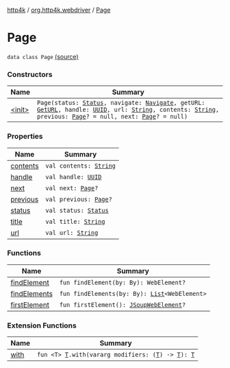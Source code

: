[http4k](../../index.md) / [org.http4k.webdriver](../index.md) / [Page](./index.md)

# Page

`data class Page` [(source)](https://github.com/http4k/http4k/blob/master/http4k-testing-webdriver/src/main/kotlin/org/http4k/webdriver/Page.kt#L9)

### Constructors

| Name | Summary |
|---|---|
| [&lt;init&gt;](-init-.md) | `Page(status: `[`Status`](../../org.http4k.core/-status/index.md)`, navigate: `[`Navigate`](../-navigate.md)`, getURL: `[`GetURL`](../-get-u-r-l.md)`, handle: `[`UUID`](https://docs.oracle.com/javase/6/docs/api/java/util/UUID.html)`, url: `[`String`](https://kotlinlang.org/api/latest/jvm/stdlib/kotlin/-string/index.html)`, contents: `[`String`](https://kotlinlang.org/api/latest/jvm/stdlib/kotlin/-string/index.html)`, previous: `[`Page`](./index.md)`? = null, next: `[`Page`](./index.md)`? = null)` |

### Properties

| Name | Summary |
|---|---|
| [contents](contents.md) | `val contents: `[`String`](https://kotlinlang.org/api/latest/jvm/stdlib/kotlin/-string/index.html) |
| [handle](handle.md) | `val handle: `[`UUID`](https://docs.oracle.com/javase/6/docs/api/java/util/UUID.html) |
| [next](next.md) | `val next: `[`Page`](./index.md)`?` |
| [previous](previous.md) | `val previous: `[`Page`](./index.md)`?` |
| [status](status.md) | `val status: `[`Status`](../../org.http4k.core/-status/index.md) |
| [title](title.md) | `val title: `[`String`](https://kotlinlang.org/api/latest/jvm/stdlib/kotlin/-string/index.html) |
| [url](url.md) | `val url: `[`String`](https://kotlinlang.org/api/latest/jvm/stdlib/kotlin/-string/index.html) |

### Functions

| Name | Summary |
|---|---|
| [findElement](find-element.md) | `fun findElement(by: By): WebElement?` |
| [findElements](find-elements.md) | `fun findElements(by: By): `[`List`](https://kotlinlang.org/api/latest/jvm/stdlib/kotlin.collections/-list/index.html)`<WebElement>` |
| [firstElement](first-element.md) | `fun firstElement(): `[`JSoupWebElement`](../-j-soup-web-element/index.md)`?` |

### Extension Functions

| Name | Summary |
|---|---|
| [with](../../org.http4k.core/with.md) | `fun <T> `[`T`](../../org.http4k.core/with.md#T)`.with(vararg modifiers: (`[`T`](../../org.http4k.core/with.md#T)`) -> `[`T`](../../org.http4k.core/with.md#T)`): `[`T`](../../org.http4k.core/with.md#T) |
